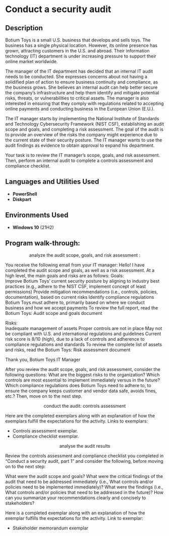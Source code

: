 <h1> Conduct a security audit </h1>

<h2>Description</h2>
Botium Toys is a small U.S. business that develops and sells toys. The business has a single physical location. However, its online presence has grown, attracting customers in the U.S. and abroad. Their information technology (IT) department is under increasing pressure to support their online market worldwide. 

The manager of the IT department has decided that an internal IT audit needs to be conducted. She expresses concerns about not having a solidified plan of action to ensure business continuity and compliance, as the business grows. She believes an internal audit can help better secure the company’s infrastructure and help them identify and mitigate potential risks, threats, or vulnerabilities to critical assets. The manager is also interested in ensuring that they comply with regulations related to accepting online payments and conducting business in the European Union (E.U.).   

The IT manager starts by implementing the National Institute of Standards and Technology Cybersecurity Framework (NIST CSF), establishing an audit scope and goals, and completing a risk assessment. The goal of the audit is to provide an overview of the risks the company might experience due to the current state of their security posture. The IT manager wants to use the audit findings as evidence to obtain approval to expand his department. 

Your task is to review the IT manager’s scope, goals, and risk assessment. Then, perform an internal audit to complete a controls assessment and compliance checklist.
<br />

<h2>Languages and Utilities Used</h2>

- <b>PowerShell</b> 
- <b>Diskpart</b>

<h2>Environments Used </h2>

- <b>Windows 10</b> (21H2)

<h2>Program walk-through:</h2>
<p align="center">
analyze the audit scope, goals, and risk assessment : <br/>
  
You receive the following email from your IT manager:
Hello!
I have completed the audit scope and goals, as well as a risk assessment. At a high level, the main goals and risks are as follows:
Goals: <br />
Improve Botium Toys’ current security posture by aligning to industry best practices (e.g., adhere to the NIST CSF, implement concept of least permissions)
Provide mitigation recommendations (i.e., controls, policies, documentation), based on current risks
Identify compliance regulations Botium Toys must adhere to, primarily based on where we conduct business and how we accept payments
To review the full report, read the Botium Toys: Audit scope and goals document

Risks: <br />
Inadequate management of assets
Proper controls are not in place
May not be compliant with U.S. and international regulations and guidelines
Current risk score is 8/10 (high), due to a lack of controls and adherence to compliance regulations and standards
To review the complete list of assets and risks, read the Botium Toys: Risk assessment document 

Thank you,
Botium Toys IT Manager

After you review the audit scope, goals, and risk assessment, consider the following questions:
What are the biggest risks to the organization?
Which controls are most essential to implement immediately versus in the future?
Which compliance regulations does Botium Toys need to adhere to, to ensure the company keeps customer and vendor data safe, avoids fines, etc.?
Then, move on to the next step. 

<p align="center">
conduct the audit: controls assessment <br/>
  
Here are the completed exemplars along with an explanation of how the exemplars fulfill the expectations for the activity.
Links to exemplars: 

- Controls assessment exemplar.
- Compliance checklist exemplar.

<p align="center">
analyse the audit results <br/>
 
Review the controls assessment and compliance checklist you completed in “Conduct a security audit, part 1” and consider the following, before moving on to the next step:

What were the audit scope and goals? 
What were the critical findings of the audit that need to be addressed immediately (i.e., What controls and/or policies need to be implemented immediately)?
What were the findings (i.e., What controls and/or policies that need to be addressed in the future)?
How can you summarize your recommendations clearly and concisely to stakeholders?

Here is a completed exemplar along with an explanation of how the exemplar fulfills the expectations for the activity.
Link to exemplar: 
- Stakeholder memorandum exemplar

<!--
 ```diff
- text in red
+ text in green
! text in orange
# text in gray
@@ text in purple (and bold)@@
```
--!>

